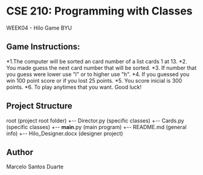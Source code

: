 # CSE 210: Programming with Classes
WEEK04 - Hilo Game 
BYU 

## Game Instructions:
  *1.The computer will be sorted an card number of a list cards 1 at 13.
  *2. You made guess the next card number that will be sorted.
  *3. If number that you guess were lower use "l" or to higher use "h".
  *4. If you guessed you win 100 point score or if you lost 25 points.
  *5. You score inicial is 300 points.
  *6. To play anytimes that you want. Good luck!

## Project Structure

root                  (project root folder)
+-- Director.py          (specific classes)
+-- Cards.py             (specific classes)
+-- __main__.py          (main program)
+-- README.md           (general info)
+-- Hilo_Designer.docx  (designer project)


## Author
Marcelo Santos Duarte
